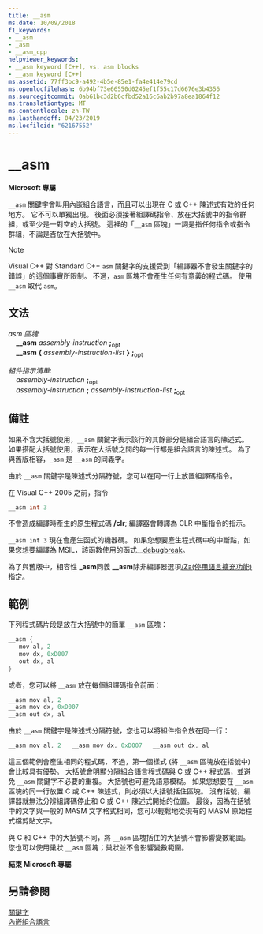 ```yaml
---
title: __asm
ms.date: 10/09/2018
f1_keywords:
- __asm
- _asm
- __asm_cpp
helpviewer_keywords:
- __asm keyword [C++], vs. asm blocks
- __asm keyword [C++]
ms.assetid: 77ff3bc9-a492-4b5e-85e1-fa4e414e79cd
ms.openlocfilehash: 6b94bf73e66550d0245ef1f55c17d6676e3b4356
ms.sourcegitcommit: 0ab61bc3d2b6cfbd52a16c6ab2b97a8ea1864f12
ms.translationtype: MT
ms.contentlocale: zh-TW
ms.lasthandoff: 04/23/2019
ms.locfileid: "62167552"
---
```

# <a name="asm"></a>__asm

**Microsoft 專屬**

`__asm` 關鍵字會叫用內嵌組合語言，而且可以出現在 C 或 C++ 陳述式有效的任何地方。 它不可以單獨出現。 後面必須接著組譯碼指令、放在大括號中的指令群組，或至少是一對空的大括號。 這裡的「`__asm` 區塊」一詞是指任何指令或指令群組，不論是否放在大括號中。

> [!NOTE]
> Visual C++ 對 Standard C++ `asm` 關鍵字的支援受到「編譯器不會發生關鍵字的錯誤」的這個事實所限制。 不過，`asm` 區塊不會產生任何有意義的程式碼。 使用 `__asm` 取代 `asm`。

## <a name="grammar"></a>文法

*asm 區塊*:<br/>
&nbsp;&nbsp;&nbsp;&nbsp;**__asm** *assembly-instruction* **;**<sub>opt</sub><br/>
&nbsp;&nbsp;&nbsp;&nbsp;**__asm {** *assembly-instruction-list* **}** **;**<sub>opt</sub>

*組件指示清單*:<br/>
&nbsp;&nbsp;&nbsp;&nbsp;*assembly-instruction* **;**<sub>opt</sub><br/>
&nbsp;&nbsp;&nbsp;&nbsp;*assembly-instruction* **;** *assembly-instruction-list* **;**<sub>opt</sub>

## <a name="remarks"></a>備註

如果不含大括號使用，`__asm` 關鍵字表示該行的其餘部分是組合語言的陳述式。 如果搭配大括號使用，表示在大括號之間的每一行都是組合語言的陳述式。 為了與舊版相容，`_asm` 是 `__asm` 的同義字。

由於 `__asm` 關鍵字是陳述式分隔符號，您可以在同一行上放置組譯碼指令。

在 Visual C++ 2005 之前，指令

```cpp
__asm int 3
```

不會造成編譯時產生的原生程式碼 **/clr**; 編譯器會轉譯為 CLR 中斷指令的指示。

`__asm int 3` 現在會產生函式的機器碼。 如果您想要產生程式碼中的中斷點，如果您想要編譯為 MSIL，該函數使用的函式[__debugbreak](../../intrinsics/debugbreak.md)。

為了與舊版中，相容性 **_asm**同義 **__asm**除非編譯器選項[/Za\(停用語言擴充功能)](../../build/reference/za-ze-disable-language-extensions.md)指定。

## <a name="example"></a>範例

下列程式碼片段是放在大括號中的簡單 `__asm` 區塊：

```cpp
__asm {
   mov al, 2
   mov dx, 0xD007
   out dx, al
}
```

或者，您可以將 `__asm` 放在每個組譯碼指令前面：

```cpp
__asm mov al, 2
__asm mov dx, 0xD007
__asm out dx, al
```

由於 `__asm` 關鍵字是陳述式分隔符號，您也可以將組件指令放在同一行：

```cpp
__asm mov al, 2   __asm mov dx, 0xD007   __asm out dx, al
```

這三個範例會產生相同的程式碼，不過，第一個樣式 (將 `__asm` 區塊放在括號中) 會比較具有優勢。 大括號會明顯分隔組合語言程式碼與 C 或 C++ 程式碼，並避免 `__asm` 關鍵字不必要的重複。 大括號也可避免語意模糊。 如果您想要在 `__asm` 區塊的同一行放置 C 或 C++ 陳述式，則必須以大括號括住區塊。 沒有括號，編譯器就無法分辨組譯碼停止和 C 或 C++ 陳述式開始的位置。 最後，因為在括號中的文字與一般的 MASM 文字格式相同，您可以輕鬆地從現有的 MASM 原始程式檔剪貼文字。

與 C 和 C++ 中的大括號不同，將 `__asm` 區塊括住的大括號不會影響變數範圍。 您也可以使用巢狀 `__asm` 區塊；巢狀並不會影響變數範圍。

**結束 Microsoft 專屬**

## <a name="see-also"></a>另請參閱

[關鍵字](../../cpp/keywords-cpp.md)<br/>
[內嵌組合語言](../../assembler/inline/inline-assembler.md)<br/>